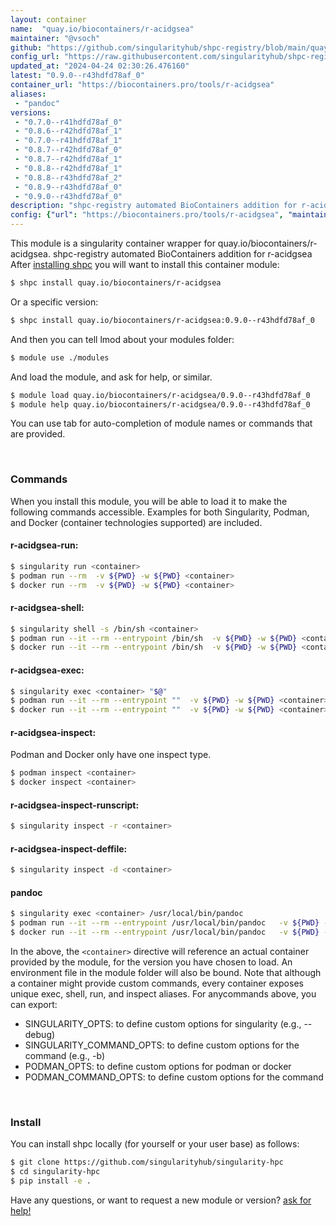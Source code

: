 ```yaml
---
layout: container
name:  "quay.io/biocontainers/r-acidgsea"
maintainer: "@vsoch"
github: "https://github.com/singularityhub/shpc-registry/blob/main/quay.io/biocontainers/r-acidgsea/container.yaml"
config_url: "https://raw.githubusercontent.com/singularityhub/shpc-registry/main/quay.io/biocontainers/r-acidgsea/container.yaml"
updated_at: "2024-04-24 02:30:26.476160"
latest: "0.9.0--r43hdfd78af_0"
container_url: "https://biocontainers.pro/tools/r-acidgsea"
aliases:
 - "pandoc"
versions:
 - "0.7.0--r41hdfd78af_0"
 - "0.8.6--r42hdfd78af_1"
 - "0.7.0--r41hdfd78af_1"
 - "0.8.7--r42hdfd78af_0"
 - "0.8.7--r42hdfd78af_1"
 - "0.8.8--r42hdfd78af_1"
 - "0.8.8--r43hdfd78af_2"
 - "0.8.9--r43hdfd78af_0"
 - "0.9.0--r43hdfd78af_0"
description: "shpc-registry automated BioContainers addition for r-acidgsea"
config: {"url": "https://biocontainers.pro/tools/r-acidgsea", "maintainer": "@vsoch", "description": "shpc-registry automated BioContainers addition for r-acidgsea", "latest": {"0.9.0--r43hdfd78af_0": "sha256:f7451ce37dbe2824024bdbad284c5acfb19d4f83bdb3666a8072b386ad62b0f8"}, "tags": {"0.7.0--r41hdfd78af_0": "sha256:d7f1697ab2efbaeea41765f2fed52efdcc30046c9c7519d55e96877792bc2ddc", "0.8.6--r42hdfd78af_1": "sha256:a744b6b624d8993b6cd75b776a6c27a209fd718337466aa132f2c40be40c3eca", "0.7.0--r41hdfd78af_1": "sha256:9e39dc0dae3468d2291bc5c468df93d7daadf3fc24496f52ddcd025ef78e749e", "0.8.7--r42hdfd78af_0": "sha256:dca58f664ebb2a024edd13be02639ba7c54523aacc43a86cda90137c22ca9737", "0.8.7--r42hdfd78af_1": "sha256:05ab8e8ae411a3c854f59c855c4556c4df4b7af5ae5187c276d31bf1bcea1569", "0.8.8--r42hdfd78af_1": "sha256:93ae241d2de15c5b078b34169d94432c741f0e1edf458470991ac2c6f0438e84", "0.8.8--r43hdfd78af_2": "sha256:79a068835f612183fa6557fabcda52392142f5f7f25bd13b26f3e7c134214152", "0.8.9--r43hdfd78af_0": "sha256:39337e70ebd9d92cdb0fb77878dddd74dd571477a9349b983817320e445f7544", "0.9.0--r43hdfd78af_0": "sha256:f7451ce37dbe2824024bdbad284c5acfb19d4f83bdb3666a8072b386ad62b0f8"}, "docker": "quay.io/biocontainers/r-acidgsea", "aliases": {"pandoc": "/usr/local/bin/pandoc"}}
---
```


This module is a singularity container wrapper for quay.io/biocontainers/r-acidgsea.
shpc-registry automated BioContainers addition for r-acidgsea
After [installing shpc](#install) you will want to install this container module:


```bash
$ shpc install quay.io/biocontainers/r-acidgsea
```

Or a specific version:

```bash
$ shpc install quay.io/biocontainers/r-acidgsea:0.9.0--r43hdfd78af_0
```

And then you can tell lmod about your modules folder:

```bash
$ module use ./modules
```

And load the module, and ask for help, or similar.

```bash
$ module load quay.io/biocontainers/r-acidgsea/0.9.0--r43hdfd78af_0
$ module help quay.io/biocontainers/r-acidgsea/0.9.0--r43hdfd78af_0
```

You can use tab for auto-completion of module names or commands that are provided.

<br>

### Commands

When you install this module, you will be able to load it to make the following commands accessible.
Examples for both Singularity, Podman, and Docker (container technologies supported) are included.

#### r-acidgsea-run:

```bash
$ singularity run <container>
$ podman run --rm  -v ${PWD} -w ${PWD} <container>
$ docker run --rm  -v ${PWD} -w ${PWD} <container>
```

#### r-acidgsea-shell:

```bash
$ singularity shell -s /bin/sh <container>
$ podman run --it --rm --entrypoint /bin/sh  -v ${PWD} -w ${PWD} <container>
$ docker run --it --rm --entrypoint /bin/sh  -v ${PWD} -w ${PWD} <container>
```

#### r-acidgsea-exec:

```bash
$ singularity exec <container> "$@"
$ podman run --it --rm --entrypoint ""  -v ${PWD} -w ${PWD} <container> "$@"
$ docker run --it --rm --entrypoint ""  -v ${PWD} -w ${PWD} <container> "$@"
```

#### r-acidgsea-inspect:

Podman and Docker only have one inspect type.

```bash
$ podman inspect <container>
$ docker inspect <container>
```

#### r-acidgsea-inspect-runscript:

```bash
$ singularity inspect -r <container>
```

#### r-acidgsea-inspect-deffile:

```bash
$ singularity inspect -d <container>
```


#### pandoc

```bash
$ singularity exec <container> /usr/local/bin/pandoc
$ podman run --it --rm --entrypoint /usr/local/bin/pandoc   -v ${PWD} -w ${PWD} <container> -c " $@"
$ docker run --it --rm --entrypoint /usr/local/bin/pandoc   -v ${PWD} -w ${PWD} <container> -c " $@"
```



In the above, the `<container>` directive will reference an actual container provided
by the module, for the version you have chosen to load. An environment file in the
module folder will also be bound. Note that although a container
might provide custom commands, every container exposes unique exec, shell, run, and
inspect aliases. For anycommands above, you can export:

 - SINGULARITY_OPTS: to define custom options for singularity (e.g., --debug)
 - SINGULARITY_COMMAND_OPTS: to define custom options for the command (e.g., -b)
 - PODMAN_OPTS: to define custom options for podman or docker
 - PODMAN_COMMAND_OPTS: to define custom options for the command

<br>

### Install

You can install shpc locally (for yourself or your user base) as follows:

```bash
$ git clone https://github.com/singularityhub/singularity-hpc
$ cd singularity-hpc
$ pip install -e .
```

Have any questions, or want to request a new module or version? [ask for help!](https://github.com/singularityhub/singularity-hpc/issues)